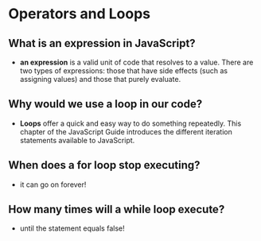 # Operators and Loops

## What is an expression in JavaScript?

+ **an expression** is a valid unit of code that resolves to a value. There are two types of expressions: those that have side effects (such as assigning values) and those that purely evaluate.

## Why would we use a loop in our code?

+ **Loops** offer a quick and easy way to do something repeatedly. This chapter of the JavaScript Guide introduces the different iteration statements available to JavaScript.

## When does a for loop stop executing?

+ it can go on forever!

## How many times will a while loop execute?

+ until the statement equals false!

